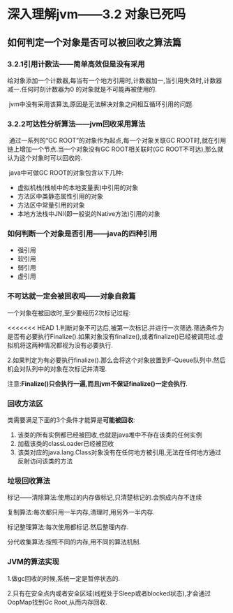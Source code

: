 # 深入理解jvm——3.2 对象已死吗

## 如何判定一个对象是否可以被回收之算法篇

### 3.2.1引用计数法——简单高效但是没有采用

​	给对象添加一个计数器,每当有一个地方引用时,计数器加一,当引用失效时,计数器减一.任何时刻计数器为0 的对象就是不可能再被使用的.

​	jvm中没有采用该算法,原因是无法解决对象之间相互循环引用的问题.

### 3.2.2可达性分析算法——jvm回收采用算法

​	通过一系列的“GC ROOT”的对象作为起点,每一个对象关联GC ROOT时,就在引用链上增加一个节点.当一个对象没有GC ROOT相关联时(GC ROOT不可达),那么就认为这个对象时可以回收的.

​	java中可做GC ROOT的对象包含以下几种:

- 虚拟机栈(栈帧中的本地变量表)中引用的对象
- 方法区中类静态属性引用的对象
- 方法区中常量引用的对象
- 本地方法栈中JNI(即一般说的Native方法)引用的对象

### 如何判断一个对象是否引用——java的四种引用

- 强引用
- 软引用
- 弱引用
- 虚引用

### 不可达就一定会被回收吗——对象自救篇

一个对象在被回收时,至少要经历2次标记过程:

<<<<<<< HEAD
1.判断对象不可达后,被第一次标记.并进行一次筛选.筛选条件为是否有必要执行Finalize().如果对象没有finalize(),或者finalize()已经被调用过.虚拟机将这两种情况都视为没有必要执行.

2.如果判定为有必要执行finalize().那么会将这个对象放置到F-Queue队列中.然后机会对队列中的对象在次标记并清理.

注意:**Finalize()只会执行一遍,而且jvm不保证finalize()一定会执行**.

### 回收方法区

类需要满足下面的3个条件才能算是**可能被回收**:

1. 该类的所有实例都已经被回收,也就是java堆中不存在该类的任何实例
2. 加载该类的classLoader已经被回收
3. 该类对应的java.lang.Class对象没有在任何地方被引用,无法在任何地方通过反射访问该类的方法

### 垃圾回收算法

标记——清除算法:使用过的内存做标记,只清楚标记的.会照成内存不连续

复制算法:每次都只用一半内存,清理时,用另外一半内存.

标记整理算法:每次使用都标记.然后整理内存.

分代收集算法:按照不同的内存,用不同的算法机制.

### JVM的算法实现

1.做gc回收的时候,系统一定是暂停状态的.

2.只有在安全点内或者安全区域(线程处于Sleep或者blocked状态),才会通过OopMap找到Gc Root,从而内存回收.
